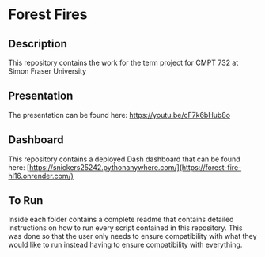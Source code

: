 # Forest Fires

## Description
This repository contains the work for the term project for CMPT 732 at Simon Fraser University

## Presentation

The presentation can be found here: https://youtu.be/cF7k6bHub8o

## Dashboard

This repository contains a deployed Dash dashboard that can be found here: [https://snickers25242.pythonanywhere.com/](https://forest-fire-hl16.onrender.com/)

## To Run

Inside each folder contains a complete readme that contains detailed instructions on how to run every script contained in this repository.  This was done so that the user only needs to ensure compatibility with what they would like to run 
instead having to ensure compatibility with everything. 

